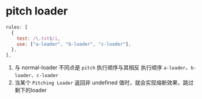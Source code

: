 # pitch loader

```js
rules: [
  {
    test: /\.txt$/i,
    use: ["a-loader", "b-loader", "c-loader"],
  },
],
```

1. 与 normal-loader 不同点是 `pitch` 执行顺序与其相反
执行顺序 `a-loader`、`b-loader`、`c-loader`
2. 当某个 `Pitching Loader` 返回非 undefined 值时，就会实现熔断效果，跳过剩下的loader

